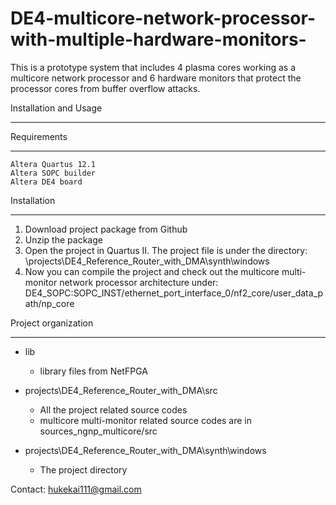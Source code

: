 # DE4-multicore-network-processor-with-multiple-hardware-monitors-
This is a prototype system that includes 4 plasma cores working as a multicore network processor and 6 hardware monitors that protect the processor cores from buffer overflow attacks.

Installation and Usage
******************************

Requirements
************
	Altera Quartus 12.1
	Altera SOPC builder
	Altera DE4 board


Installation
************
1. Download project package from Github
2. Unzip the package
3. Open the project in Quartus II. The project file is under the directory: \projects\DE4_Reference_Router_with_DMA\synth\windows
4. Now you can compile the project and check out the multicore multi-monitor network processor architecture under: DE4_SOPC:SOPC_INST/ethernet_port_interface_0/nf2_core/user_data_path/np_core

Project organization
********************

+ lib
   + library files from NetFPGA

+ projects\DE4_Reference_Router_with_DMA\src
   + All the project related source codes
   + multicore multi-monitor related source codes are in sources_ngnp_multicore/src
        
+ projects\DE4_Reference_Router_with_DMA\synth\windows
   + The project directory

Contact: hukekai111@gmail.com
